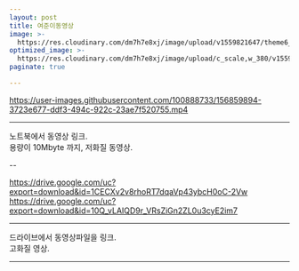 ```yaml
---
layout: post
title: 여준이동영상
image: >-
  https://res.cloudinary.com/dm7h7e8xj/image/upload/v1559821647/theme6_qeeojf.jpg
optimized_image: >-
  https://res.cloudinary.com/dm7h7e8xj/image/upload/c_scale,w_380/v1559821647/theme6_qeeojf.jpg
paginate: true

---
```


<https://user-images.githubusercontent.com/100888733/156859894-3723e677-ddf3-494c-922c-23ae7f520755.mp4>
<br>

---
노트북에서 동영상 링크.<br>
용량이 10Mbyte 까지, 저화질 동영상.<br>

--

<https://drive.google.com/uc?export=download&id=1CECXv2v8rhoRT7dqaVp43ybcH0oC-2Vw>
<https://drive.google.com/uc?export=download&id=10Q_vLAIQD9r_VRsZiGn2ZL0u3cyE2im7>
<br>

---
드라이브에서 동영상파일을 링크.<br>
고화질 영상.<br>

---

